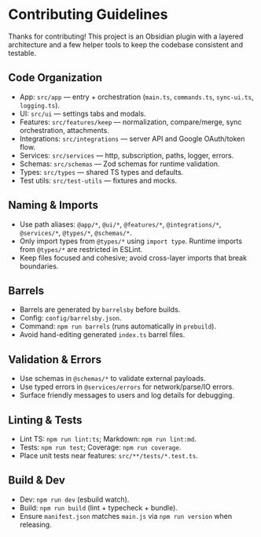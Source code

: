 # Contributing Guidelines

Thanks for contributing! This project is an Obsidian plugin with a layered architecture and
a few helper tools to keep the codebase consistent and testable.

## Code Organization

- App: `src/app` — entry + orchestration (`main.ts`, `commands.ts`, `sync-ui.ts`, `logging.ts`).
- UI: `src/ui` — settings tabs and modals.
- Features: `src/features/keep` — normalization, compare/merge, sync orchestration, attachments.
- Integrations: `src/integrations` — server API and Google OAuth/token flow.
- Services: `src/services` — http, subscription, paths, logger, errors.
- Schemas: `src/schemas` — Zod schemas for runtime validation.
- Types: `src/types` — shared TS types and defaults.
- Test utils: `src/test-utils` — fixtures and mocks.

## Naming & Imports

- Use path aliases: `@app/*`, `@ui/*`, `@features/*`, `@integrations/*`, `@services/*`, `@types/*`, `@schemas/*`.
- Only import types from `@types/*` using `import type`. Runtime imports from `@types/*` are restricted in ESLint.
- Keep files focused and cohesive; avoid cross-layer imports that break boundaries.

## Barrels

- Barrels are generated by `barrelsby` before builds.
- Config: `config/barrelsby.json`.
- Command: `npm run barrels` (runs automatically in `prebuild`).
- Avoid hand-editing generated `index.ts` barrel files.

## Validation & Errors

- Use schemas in `@schemas/*` to validate external payloads.
- Use typed errors in `@services/errors` for network/parse/IO errors.
- Surface friendly messages to users and log details for debugging.

## Linting & Tests

- Lint TS: `npm run lint:ts`; Markdown: `npm run lint:md`.
- Tests: `npm run test`; Coverage: `npm run coverage`.
- Place unit tests near features: `src/**/tests/*.test.ts`.

## Build & Dev

- Dev: `npm run dev` (esbuild watch).
- Build: `npm run build` (lint + typecheck + bundle).
- Ensure `manifest.json` matches `main.js` via `npm run version` when releasing.
